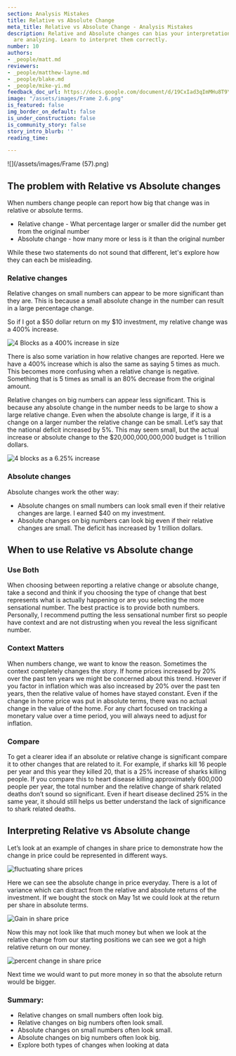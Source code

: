 ```yaml
---
section: Analysis Mistakes
title: Relative vs Absolute Change
meta_title: Relative vs Absolute Change - Analysis Mistakes
description: Relative and Absolute changes can bias your interpretation of data you
  are analyzing. Learn to interpret them correctly.
number: 10
authors:
- _people/matt.md
reviewers:
- _people/matthew-layne.md
- _people/blake.md
- _people/mike-yi.md
feedback_doc_url: https://docs.google.com/document/d/19CxIad3qImMHu8T9Yjn2nOr8K_x9y8jhLXex_7ixGcs/edit?usp=sharing
image: "/assets/images/Frame 2.6.png"
is_featured: false
img_border_on_default: false
is_under_construction: false
is_community_story: false
story_intro_blurb: ''
reading_time: 

---
```

![](/assets/images/Frame (57).png)

## The problem with Relative vs Absolute changes

When numbers change people can report how big that change was in relative or absolute terms.

* Relative change - What percentage larger or smaller did the number get from the original number
* Absolute change - how many more or less is it than the original number

While these two statements do not sound that different, let's explore how they can each be misleading.

### Relative changes

Relative changes on small numbers can appear to be more significant than they are. This is because a small absolute change in the number can result in a large percentage change.

So if I got a $50 dollar return on my $10 investment, my relative change was a 400% increase.

![4 Blocks as a 400% increase in size](/assets/images/misrepresenting-data/relVsAbsChange/relVsAbsChange_0.png)

There is also some variation in how relative changes are reported. Here we have a 400% increase which is also the same as saying 5 times as much. This becomes more confusing when a relative change is negative. Something that is 5 times as small is an 80% decrease from the original amount.

Relative changes on big numbers can appear less significant. This is because any absolute change in the number needs to be large to show a large relative change. Even when the absolute change is large, if it is a change on a larger number the relative change can be small. Let’s say that the national deficit increased by 5%. This may seem small, but the actual increase or absolute change to the $20,000,000,000,000 budget is 1 trillion dollars.

![4 blocks as a 6.25% increase](/assets/images/misrepresenting-data/relVsAbsChange/relVsAbsChange_1.png)

### Absolute changes

Absolute changes work the other way:

* Absolute changes on small numbers can look small even if their relative changes are large. I earned $40 on my investment.
* Absolute changes on big numbers can look big even if their relative changes are small. The deficit has increased by 1 trillion dollars.

## When to use Relative vs Absolute change

### Use Both

When choosing between reporting a relative change or absolute change, take a second and think if you choosing the type of change that best represents what is actually happening or are you selecting the more sensational number. The best practice is to provide both numbers. Personally, I recommend putting the less sensational number first so people have context and are not distrusting when you reveal the less significant number.

### Context Matters

When numbers change, we want to know the reason. Sometimes the context completely changes the story. If home prices increased by 20% over the past ten years we might be concerned about this trend. However if you factor in inflation which was also increased by 20% over the past ten years, then the relative value of homes have stayed constant. Even if the change in home price was put in absolute terms, there was no actual change in the value of the home. For any chart focused on tracking a monetary value over a time period, you will always need to adjust for inflation.

### Compare

To get a clearer idea if an absolute or relative change is significant compare it to other changes that are related to it. For example, if sharks kill 16 people per year and this year they killed 20, that is a 25% increase of sharks killing people. If you compare this to heart disease killing approximately 600,000 people per year, the total number and the relative change of shark related deaths don’t sound so significant. Even if heart disease declined 25% in the same year, it should still helps us better understand the lack of significance to shark related deaths.

## Interpreting Relative vs Absolute change

Let’s look at an example of changes in share price to demonstrate how the change in price could be represented in different ways.

![fluctuating share prices](/assets/images/misrepresenting-data/relVsAbsChange/relVsAbsChange_2.png)

Here we can see the absolute change in price everyday. There is a lot of variance which can distract from the relative and absolute returns of the investment. If we bought the stock on May 1st we could look at the return per share in absolute terms.

![Gain in share price](/assets/images/misrepresenting-data/relVsAbsChange/relVsAbsChange_3.png)

Now this may not look like that much money but when we look at the relative change from our starting positions we can see we got a high relative return on our money.

![percent change in share price](/assets/images/misrepresenting-data/relVsAbsChange/relVsAbsChange_4.png)

Next time we would want to put more money in so that the absolute return would be bigger.

### Summary:

* Relative changes on small numbers often look big.
* Relative changes on big numbers often look small.
* Absolute changes on small numbers often look small.
* Absolute changes on big numbers often look big.
* Explore both types of changes when looking at data
